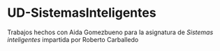 # UD-SistemasInteligentes

Trabajos hechos con Aida Gomezbueno para la asignatura de _Sistemas inteligentes_ impartida por Roberto Carballedo
